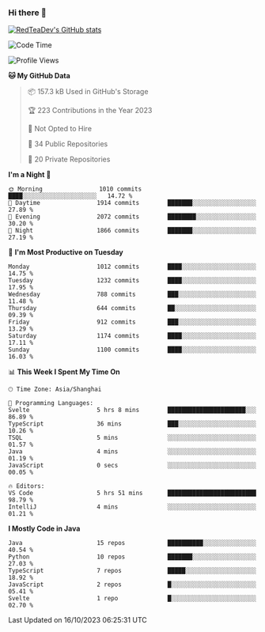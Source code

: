 ### Hi there 👋

<!--
**RedTeaDev/RedTeaDev** is a ✨ _special_ ✨ repository because its `README.md` (this file) appears on your GitHub profile.

Here are some ideas to get you started:

- 🔭 I’m currently working on ...
- 🌱 I’m currently learning ...
- 👯 I’m looking to collaborate on ...
- 🤔 I’m looking for help with ...
- 💬 Ask me about ...
- 📫 How to reach me: ...
- 😄 Pronouns: ...
- ⚡ Fun fact: ...
-->

<!--
[![wakatime](https://wakatime.com/badge/user/6b101ed0-04c0-4490-9283-eb61f2efff96.svg)](https://wakatime.com/@6b101ed0-04c0-4490-9283-eb61f2efff96)
!-->

[![RedTeaDev's GitHub stats](https://github-readme-stats.vercel.app/api?username=RedTeaDev)](https://github.com/anuraghazra/github-readme-stats)
<!--
[![willianrod's wakatime stats](https://github-readme-stats.vercel.app/api/wakatime?username=RedTeaDev)](https://github.com/anuraghazra/github-readme-stats)
!-->
<!--START_SECTION:waka-->
![Code Time](http://img.shields.io/badge/Code%20Time-1%2C758%20hrs%2026%20mins-blue)

![Profile Views](http://img.shields.io/badge/Profile%20Views-0-blue)

**🐱 My GitHub Data** 

> 📦 157.3 kB Used in GitHub's Storage 
 > 
> 🏆 223 Contributions in the Year 2023
 > 
> 🚫 Not Opted to Hire
 > 
> 📜 34 Public Repositories 
 > 
> 🔑 20 Private Repositories 
 > 
**I'm a Night 🦉** 

```text
🌞 Morning                1010 commits        ████░░░░░░░░░░░░░░░░░░░░░   14.72 % 
🌆 Daytime                1914 commits        ███████░░░░░░░░░░░░░░░░░░   27.89 % 
🌃 Evening                2072 commits        ████████░░░░░░░░░░░░░░░░░   30.20 % 
🌙 Night                  1866 commits        ███████░░░░░░░░░░░░░░░░░░   27.19 % 
```
📅 **I'm Most Productive on Tuesday** 

```text
Monday                   1012 commits        ████░░░░░░░░░░░░░░░░░░░░░   14.75 % 
Tuesday                  1232 commits        ████░░░░░░░░░░░░░░░░░░░░░   17.95 % 
Wednesday                788 commits         ███░░░░░░░░░░░░░░░░░░░░░░   11.48 % 
Thursday                 644 commits         ██░░░░░░░░░░░░░░░░░░░░░░░   09.39 % 
Friday                   912 commits         ███░░░░░░░░░░░░░░░░░░░░░░   13.29 % 
Saturday                 1174 commits        ████░░░░░░░░░░░░░░░░░░░░░   17.11 % 
Sunday                   1100 commits        ████░░░░░░░░░░░░░░░░░░░░░   16.03 % 
```


📊 **This Week I Spent My Time On** 

```text
🕑︎ Time Zone: Asia/Shanghai

💬 Programming Languages: 
Svelte                   5 hrs 8 mins        ██████████████████████░░░   86.89 % 
TypeScript               36 mins             ███░░░░░░░░░░░░░░░░░░░░░░   10.26 % 
TSQL                     5 mins              ░░░░░░░░░░░░░░░░░░░░░░░░░   01.57 % 
Java                     4 mins              ░░░░░░░░░░░░░░░░░░░░░░░░░   01.19 % 
JavaScript               0 secs              ░░░░░░░░░░░░░░░░░░░░░░░░░   00.05 % 

🔥 Editors: 
VS Code                  5 hrs 51 mins       █████████████████████████   98.79 % 
IntelliJ                 4 mins              ░░░░░░░░░░░░░░░░░░░░░░░░░   01.21 % 
```

**I Mostly Code in Java** 

```text
Java                     15 repos            ██████████░░░░░░░░░░░░░░░   40.54 % 
Python                   10 repos            ███████░░░░░░░░░░░░░░░░░░   27.03 % 
TypeScript               7 repos             █████░░░░░░░░░░░░░░░░░░░░   18.92 % 
JavaScript               2 repos             █░░░░░░░░░░░░░░░░░░░░░░░░   05.41 % 
Svelte                   1 repo              █░░░░░░░░░░░░░░░░░░░░░░░░   02.70 % 
```




 Last Updated on 16/10/2023 06:25:31 UTC
<!--END_SECTION:waka-->


